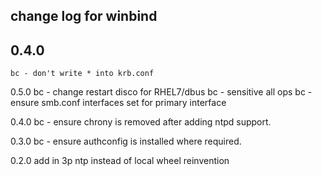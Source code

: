 ## change log for winbind
## 0.4.0
	bc - don't write * into krb.conf

0.5.0
	bc - change restart disco for RHEL7/dbus
	bc - sensitive all ops
	bc - ensure smb.conf interfaces set for primary interface

0.4.0
	bc - ensure chrony is removed after adding ntpd support.

0.3.0
	bc - ensure authconfig is installed where required.

0.2.0
	add in 3p ntp instead of local wheel reinvention
